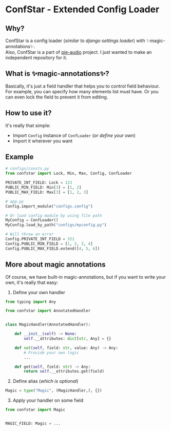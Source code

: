 # ConfStar - Extended Config Loader

## Why?

ConfStar is a config loader (*similar to django settings loader*) with ✨magic-annotations✨. <br> Also, ConfStar is a part of [pie-audio](https://github.com/uselessvevo/pie-audio) project. I just wanted to make an independent repository for it.

## What is ✨magic-annotations✨?
Basically, it's just a field handler that helps you to control field behaviour. 
For example, you can specify how many elements list must have. Or you can even lock the field to prevent it from editing.

## How to use it?

It's really that simple:
* Import `Config` instance of `ConfLoader` (*or define your own*)
* Import it wherever you want


## Example
```py
# configs/consts.py
from confstar import Lock, Min, Max, Config, ConfLoader

PRIVATE_INT_FIELD: Lock = 123
PUBLIC_MIN_FIELD: Min[3] = [1, 2]
PUBLIC_MAX_FIELD: Max[3] = [1, 2, 3]

# app.py
Config.import_module("configs.config")

# Or load config module by using file path
MyConfig = ConfLoader()
MyConfig.load_by_path("configs/myconfig.py")

# Will throw an error
Config.PRIVATE_INT_FIELD = 321
Config.PUBLIC_MIN_FIELD = [1, 2, 3, 4]
Config.PUBLIC_MAX_FIELD.extend([4, 5, 6])
```

## More about magic annotations

Of course, we have built-in magic-annotations, but if you want to write your own, it's really that easy:

1. Define your own handler

```py
from typing import Any

from confstar import AnnotatedHandler


class MagicHandler(AnnotatedHandler):

    def __init__(self) -> None:
        self.__attributes: dict[str, Any] = {}

    def set(self, field: str, value: Any) -> Any:
        # Provide your own logic
        ...

    def get(self, field: str) -> Any:
        return self.__attributes.get(field)
```

2. Define alias (*which is optional*)

```py
Magic = type("Magic", (MagicHandler,), {})
```


3. Apply your handler on some field

```py
from confstar import Magic


MAGIC_FIELD: Magic = ...
```

